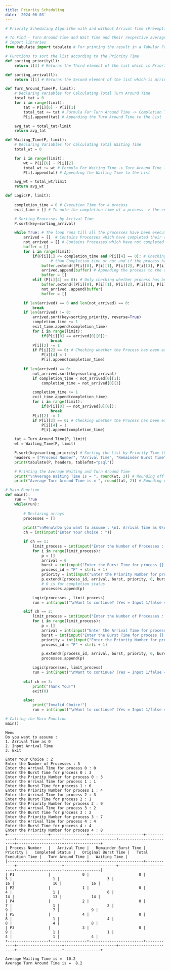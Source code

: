 ```yaml
---
title: Priority Scheduling
date: '2024-06-03'
---
```

```python
# Priority Scheduling Algorithm with and without Arrival Time (Preemptive)

# To Find - Turn Around Time and Wait Time and their respective average times
# import libraries
from tabulate import tabulate # For printing the result in a Tabular Format
```

```python
# Functions to sort the list according to the Priority Time
def sorting_priority(l):
    return l[3] # Returns the Third element of the list which is Priority Time
```

```python
def sorting_arrival(l):
    return l[1] # Returns the Second element of the list which is Arrival Time
```

```python
def Turn_Around_Time(P, limit):
    # Declaring Variables for Calculating Total Turn Around Time
    total_tat = 0
    for i in range(limit):
        tat = P[i][6] - P[i][1]
        total_tat += tat # Formula For Turn Around Time -> Completion Time - Arrival TIme
        P[i].append(tat) # Appending the Turn Around Time to the List

    avg_tat = total_tat/limit
    return avg_tat
```

```python
def Waiting_Time(P, limit):
    # Declaring Variables for Calculating Total Waiting Time
    total_wt = 0

    for i in range(limit):
        wt = P[i][6] - P[i][2]
        total_wt += wt # Formula For Waiting Time -> Turn Around Time - Burst Time
        P[i].append(wt) # Appending the Waiting Time to the List

    avg_wt = total_wt/limit
    return avg_wt
```

```python
def Logic(P, limit):
    
    completion_time = 0 # Execution Time for a process
    exit_time = [] # To note the completion time of a process -> the end time of previous process + burst time of current process

    # Sorting Processes by Arrival Time
    P.sort(key=sorting_arrival)

    while True: # The loop runs till all the processes have been executed successfully
        arrived = []  # Contains Processes which have completed their respective execution
        not_arrived = [] # Contains Processes which have not completed their respective execution
        buffer = []
        for i in range(limit):
            if(P[i][1] <= completion_time and P[i][4] == 0): # Checking whether the arrival time of the process is less
                    # than Completion time or not and if the process has not been executed
                buffer.extend([P[i][0], P[i][1], P[i][2], P[i][3], P[i][4], P[i][5]])
                arrived.append(buffer) # Appending the process to the arrived queue
                buffer = []
            elif (P[i][4] == 0): # Only checking whether process has been executed or not
                buffer.extend([P[i][0], P[i][1], P[i][2], P[i][3], P[i][4], P[i][5]])
                not_arrived .append(buffer)
                buffer = []

        if len(arrived) == 0 and len(not_arrived) == 0:
            break
        if len(arrived) != 0:
            arrived.sort(key=sorting_priority, reverse=True)
            completion_time += 1
            exit_time.append(completion_time)
            for i in range(limit):
                if(P[i][0] == arrived[0][0]):
                    break
            P[i][2] -= 1
            if P[i][2] == 0: # Checking whether the Process has been executed till its Burst Time
                P[i][4] = 1
                P[i].append(completion_time)
            
        if len(arrived) == 0:
            not_arrived.sort(key=sorting_arrival)
            if completion_time < not_arrived[0][1]:
                completion_time = not_arrived[0][1]

            completion_time += 1
            exit_time.append(completion_time)
            for i in range(limit):
                if(P[i][0] == not_arrived[0][0]):
                    break
            P[i][2] -= 1
            if P[i][2] == 0: # Checking whether the Process has been executed till its Burst Time
                P[i][4] = 1
                P[i].append(completion_time)

    tat = Turn_Around_Time(P, limit)
    wt = Waiting_Time(P, limit)

    P.sort(key=sorting_priority) # Sorting the List by Priority Time (Order in which processes are executed)
    headers = ["Process Number", "Arrival Time", "Remainder Burst Time", "Priority", "Completed Status", "Original Burst Time", "Total Execution Time", "Turn Around Time", "Waiting Time"]
    print(tabulate(P, headers, tablefmt="psql"))

    # Printing the Average Waiting and Turn Around Time
    print("\nAverage Waiting Time is = ", round(wt, 2)) # Rounding off Average Waiting Time to 2 Decimal places
    print("Average Turn Around Time is = ", round(tat, 2)) # Rounding off Average Turn Around Time to 2 Decimal places
```

```python
# Main Function
def main():
    run = True
    while(run):
        
        # Declaring arrays
        processes = []
        
        print("\nMenu\nDo you want to assume : \n1. Arrival Time as 0\n2. Input Arrival Time\n3. Exit\n")
        ch = int(input("Enter Your Choice : "))

        if ch == 1:
            limit_process = int(input("Enter the Number of Processes : "))
            for i in range(limit_process):
                p = []
                arrival = 0
                burst = int(input("Enter the Burst Time for process {} : ".format(i)))
                process_id = "P" + str(i + 1)
                priority = int(input("Enter the Priority Number for process {} : ".format(i)))
                p.extend([process_id, arrival, burst, priority, 0, burst]) # Forming a list of info entered by the user, 
                # 0 is for completion status
                processes.append(p)

            Logic(processes , limit_process)
            run = int(input("\nWant to continue? (Yes = Input 1/false = Input 0) : "))

        elif ch == 2:
            limit_process = int(input("Enter the Number of Processes : "))
            for i in range(limit_process):
                p = []
                arrival = int(input("Enter the Arrival Time for process {} : ".format(i)))
                burst = int(input("Enter the Burst Time for process {} : ".format(i)))
                priority = int(input("Enter the Priority Number for process {} : ".format(i)))
                process_id = "P" + str(i + 1)

                p.extend([process_id, arrival, burst, priority, 0, burst])
                processes.append(p)

            Logic(processes, limit_process)
            run = int(input("\nWant to continue? (Yes = Input 1/false = Input 0) : "))
        
        elif ch == 3:
            print("Thank You!")
            exit(0)

        else:
            print("Invalid Choice!")
            run = int(input("\nWant to continue? (Yes = Input 1/false = Input 0) : "))
```

```python
# Calling the Main Function
main()
```

    
    Menu
    Do you want to assume : 
    1. Arrival Time as 0
    2. Input Arrival Time
    3. Exit
    
    Enter Your Choice : 2
    Enter the Number of Processes : 5
    Enter the Arrival Time for process 0 : 0
    Enter the Burst Time for process 0 : 3
    Enter the Priority Number for process 0 : 3
    Enter the Arrival Time for process 1 : 1
    Enter the Burst Time for process 1 : 6
    Enter the Priority Number for process 1 : 4
    Enter the Arrival Time for process 2 : 3
    Enter the Burst Time for process 2 : 1
    Enter the Priority Number for process 2 : 9
    Enter the Arrival Time for process 3 : 2
    Enter the Burst Time for process 3 : 2
    Enter the Priority Number for process 3 : 7
    Enter the Arrival Time for process 4 : 4
    Enter the Burst Time for process 4 : 4
    Enter the Priority Number for process 4 : 8
    +------------------+----------------+------------------------+------------+--------------------+-----------------------+------------------------+--------------------+----------------+
    | Process Number   |   Arrival Time |   Remainder Burst Time |   Priority |   Completed Status |   Original Burst Time |   Total Execution Time |   Turn Around Time |   Waiting Time |
    |------------------+----------------+------------------------+------------+--------------------+-----------------------+------------------------+--------------------+----------------|
    | P1               |              0 |                      0 |          3 |                  1 |                     3 |                     16 |                 16 |             16 |
    | P2               |              1 |                      0 |          4 |                  1 |                     6 |                     14 |                 13 |             14 |
    | P4               |              2 |                      0 |          7 |                  1 |                     2 |                      9 |                  7 |              9 |
    | P5               |              4 |                      0 |          8 |                  1 |                     4 |                      8 |                  4 |              8 |
    | P3               |              3 |                      0 |          9 |                  1 |                     1 |                      4 |                  1 |              4 |
    +------------------+----------------+------------------------+------------+--------------------+-----------------------+------------------------+--------------------+----------------+
    
    Average Waiting Time is =  10.2
    Average Turn Around Time is =  8.2

